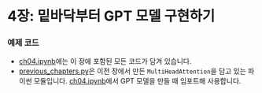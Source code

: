 # 4장: 밑바닥부터 GPT 모델 구현하기

### 예제 코드

- [ch04.ipynb](ch04.ipynb)에는 이 장에 포함된 모든 코드가 담겨 있습니다.
- [previous_chapters.py](previous_chapters.py)은 이전 장에서 만든 `MultiHeadAttention`을 담고 있는 파이썬 모듈입니다. [ch04.ipynb](ch04.ipynb)에서 GPT 모델을 만들 때 임포트해 사용합니다.
